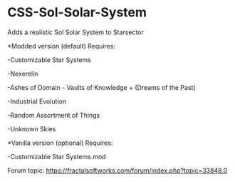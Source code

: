 # CSS-Sol-Solar-System

Adds a realistic Sol Solar System to Starsector

*Modded version (default) Requires:

-Customizable Star Systems

-Nexerelin

-Ashes of Domain - Vaults of Knowledge + (Dreams of the Past)

-Industrial Evolution

-Random Assortment of Things

-Unknown Skies

*Vanilla version (optional) Requires:

-Customizable Star Systems mod

Forum topic: https://fractalsoftworks.com/forum/index.php?topic=33848.0

